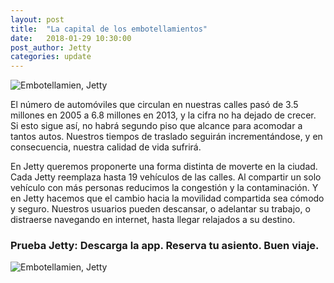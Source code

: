 ```yaml
---
layout: post
title:  "La capital de los embotellamientos"
date:   2018-01-29 10:30:00
post_author: Jetty
categories: update
---
```


![Embotellamien, Jetty]({{site.baseurl}}/imgs-blog/autos.jpg)

El número de automóviles que circulan en nuestras calles pasó de 3.5 millones en 2005 a 6.8 millones en 2013, y la cifra no ha dejado de crecer. Si esto sigue así, no habrá segundo piso que alcance para acomodar a tantos autos. Nuestros tiempos de traslado seguirán incrementándose, y en consecuencia, nuestra calidad de vida sufrirá.

En Jetty queremos proponerte una forma distinta de moverte en la ciudad. Cada Jetty reemplaza hasta 19 vehículos de las calles. Al compartir un solo vehículo con más personas reducimos la congestión y la contaminación. Y en Jetty hacemos que el cambio hacia la movilidad compartida sea cómodo y seguro. Nuestros usuarios pueden descansar, o adelantar su trabajo, o distraerse navegando en internet, hasta llegar relajados a su destino.

<h3>Prueba Jetty: Descarga la app. Reserva tu asiento. Buen viaje.</h3>

![Embotellamien, Jetty]({{site.baseurl}}/imgs-blog/gif-19x3.gif)
